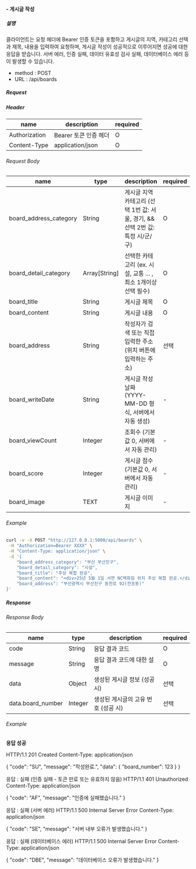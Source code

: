 #### - 게시글 작성

##### 설명

클라이언트는 요청 헤더에 Bearer 인증 토큰을 포함하고 게시글의 지역, 카테고리 선택과 제목, 내용을 입력하여 요청하며, 게시글 작성이 성공적으로 이루어지면 성공에 대한 응답을 받습니다. 서버 에러, 인증 실패, 데이터 유효성 검사 실패, 데이터베이스 에러 등이 발생할 수 있습니다.

-  method : POST
-  URL : /api/boards

##### Request

##### Header

| name | description | required |
|---|---|---|
| Authorization | Bearer 토큰 인증 헤더 | O |
| Content-Type | application/json | O |

###### Request Body

| name | type | description | required |
|---|---|---|---|
| board_address_category | String | 게시글 지역 카테고리 (선택 1번 값: 서울, 경기, && 선택 2번 값: 특정 시/군/구) | O |
| board_detail_category | Array[String] | 선택한 카테고리 (ex. 시설, 교통 ... , 최소 1개이상 선택 필수) | O |
| board_title | String | 게시글 제목 | O |
| board_content | String | 게시글 내용 | O |
| board_address | String | 작성자가 검색 또는 직접 입력한 주소(위치 버튼에 입력하는 주소) | 선택 |
| board_writeDate | String | 게시글 작성 날짜 (YYYY-MM-DD 형식, 서버에서 자동 생성) | - |
| board_viewCount | Integer | 조회수 (기본값 0, 서버에서 자동 관리) | - |
| board_score | Integer | 게시글 점수 (기본값 0, 서버에서 자동 관리) | - |
| board_image | TEXT | 게시글 이미지 | - |

###### Example

```bash
curl -v -X POST "http://127.0.0.1:5000/api/boards" \
 -H "Authorization=Bearer XXXX" \
 -H "Content-Type: application/json" \
 -d '{
    "board_address_category": "부산 부산진구",
    "board_detail_category": "시설",
    "board_title": "주상 복합 완공",
    "board_content": "<div>25년 5월 1일 서면 NC백화점 위치 주상 복합 완공.</div>",
    "board_address": "부산광역시 부산진구 동천로 92(전포동)"
}'
```

##### Response

###### Response Body

| name | type | description | required |
|---|---|---|---|
| code | String | 응답 결과 코드 | O |
| message | String | 응답 결과 코드에 대한 설명 | O |
| data | Object | 생성된 게시글 정보 (성공 시) | 선택 |
| data.board_number | Integer | 생성된 게시글의 고유 번호 (성공 시) | 선택 |

###### Example

**응답 성공**

HTTP/1.1 201 Created
Content-Type: application/json

{
  "code": "SU",
  "message": "작성완료.",
  "data": {
    "board_number": 123
  }
}

응답 : 실패 (인증 실패 - 토큰 만료 또는 유효하지 않음)
HTTP/1.1 401 Unauthorized
Content-Type: application/json

{
  "code": "AF",
  "message": "인증에 실패했습니다."
}

응답 : 실패 (서버 에러)
HTTP/1.1 500 Internal Server Error
Content-Type: application/json

{
  "code": "SE",
  "message": "서버 내부 오류가 발생했습니다."
}

응답 : 실패 (데이터베이스 에러)
HTTP/1.1 500 Internal Server Error
Content-Type: application/json

{
  "code": "DBE",
  "message": "데이터베이스 오류가 발생했습니다."
}


